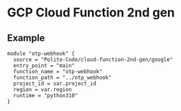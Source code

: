 # GCP Cloud Function 2nd gen

## Example

```HCL
module "otp-webhook" {
  source = "Polite-Code/cloud-function-2nd-gen/google"
  entry_point = "main"
  function_name = "otp-webhook"
  function_path = "../otp_webhook"
  project_id = var.project_id
  region = var.region
  runtime = "python310"
}
```